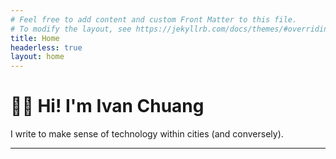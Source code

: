 ```yaml
---
# Feel free to add content and custom Front Matter to this file.
# To modify the layout, see https://jekyllrb.com/docs/themes/#overriding-theme-defaults
title: Home
headerless: true
layout: home
---
```


# 👋🏼 Hi! I'm Ivan Chuang

I write to make sense of technology within cities (and conversely).

---